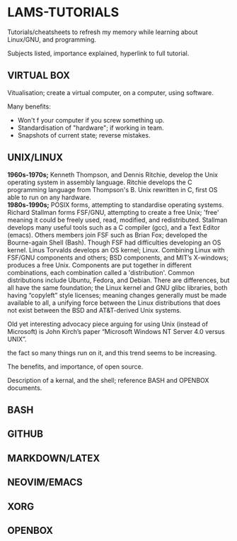 # LAMS-TUTORIALS

Tutorials/cheatsheets to refresh my memory while learning about Linux/GNU, and programming. 

Subjects listed, importance explained, hyperlink to full tutorial.

## VIRTUAL BOX
Vitualisation; create a virtual computer, on a computer, using software. 

Many benefits:
- Won't f your computer if you screw something up.
- Standardisation of "hardware"; if working in team.
- Snapshots of current state; reverse mistakes.

## UNIX/LINUX

**1960s-1970s;** Kenneth Thompson, and Dennis Ritchie, develop the Unix operating system in assembly language. Ritchie develops the C programming language from Thompson's B. Unix rewritten in C, first OS able to run on any hardware.     
**1980s-1990s;** POSIX forms, attempting to standardise operating systems. Richard Stallman forms FSF/GNU, attempting to create a free Unix; 'free' meaning it could be freely used, read, modified, and redistributed. Stallman develops many useful tools such as a C compiler (gcc), and a Text Editor (emacs). Others members join FSF such as Brian Fox; developed the Bourne-again Shell (Bash). Though FSF had difficulties developing an OS kernel. Linus Torvalds develops an OS kernel; Linux. Combining Linux with FSF/GNU components and others; BSD components, and MIT’s X-windows; produces a free Unix. Components are put together in different combinations, each combination called a 'distribution'. Common distributions include Ubuntu, Fedora, and Debian. There are differences, but all have the same foundation; the Linux kernel and GNU glibc libraries, both having “copyleft” style licenses; meaning changes generally must be made available to all, a unifying force between the Linux distributions that does not exist between the BSD and AT&T-derived Unix systems.

Old yet interesting advocacy piece arguing for using Unix (instead of Microsoft) is John Kirch’s paper “Microsoft Windows NT Server 4.0 versus UNIX”.



the fact so many things run on it, and this trend seems to be increasing.

The benefits, and importance, of open source.

Description of a kernal, and the shell; reference BASH and OPENBOX documents.

## BASH


## GITHUB


## MARKDOWN/LATEX


## NEOVIM/EMACS


## XORG


## OPENBOX







